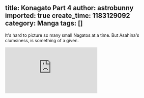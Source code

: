 title: Konagato Part 4
author: astrobunny
imported: true
create_time: 1183129092
category: Manga
tags: []
---
It's hard to picture so many small Nagatos at a time. But Asahina's clumsiness, is something of a given.  
  
 ![Konagato 4](http://gallery.astrobunny.net/main.php?g2_view=core.DownloadItem&g2_itemId=704)

